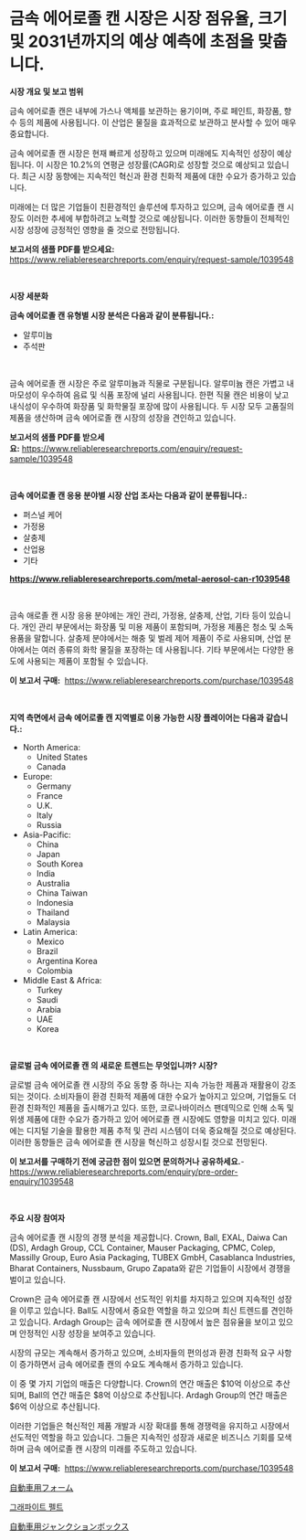 <p><h1>금속 에어로졸 캔 시장은 시장 점유율, 크기 및 2031년까지의 예상 예측에 초점을 맞춥니다.</h1></p><p><strong>시장 개요 및 보고 범위</strong></p>
<p><p>금속 에어로졸 캔은 내부에 가스나 액체를 보관하는 용기이며, 주로 페인트, 화장품, 향수 등의 제품에 사용됩니다. 이 산업은 물질을 효과적으로 보관하고 분사할 수 있어 매우 중요합니다.</p><p>금속 에어로졸 캔 시장은 현재 빠르게 성장하고 있으며 미래에도 지속적인 성장이 예상됩니다. 이 시장은 10.2%의 연평균 성장률(CAGR)로 성장할 것으로 예상되고 있습니다. 최근 시장 동향에는 지속적인 혁신과 환경 친화적 제품에 대한 수요가 증가하고 있습니다.</p><p>미래에는 더 많은 기업들이 친환경적인 솔루션에 투자하고 있으며, 금속 에어로졸 캔 시장도 이러한 추세에 부합하려고 노력할 것으로 예상됩니다. 이러한 동향들이 전체적인 시장 성장에 긍정적인 영향을 줄 것으로 전망됩니다.</p></p>
<p><strong>보고서의 샘플 PDF를 받으세요:</strong> <a href="https://www.reliableresearchreports.com/enquiry/request-sample/1039548">https://www.reliableresearchreports.com/enquiry/request-sample/1039548</a></p>
<p>&nbsp;</p>
<p><strong>시장 세분화</strong></p>
<p><strong>금속 에어로졸 캔 유형별 시장 분석은 다음과 같이 분류됩니다.:</strong></p>
<p><ul><li>알루미늄</li><li>주석판</li></ul></p>
<p>&nbsp;</p>
<p><p>금속 에어로졸 캔 시장은 주로 알루미늄과 직물로 구분됩니다. 알루미늄 캔은 가볍고 내마모성이 우수하여 음료 및 식품 포장에 널리 사용됩니다. 한편 직물 캔은 비용이 낮고 내식성이 우수하여 화장품 및 화학물질 포장에 많이 사용됩니다. 두 시장 모두 고품질의 제품을 생산하며 금속 에어로졸 캔 시장의 성장을 견인하고 있습니다.</p></p>
<p><strong>보고서의 샘플 PDF를 받으세요:</strong>&nbsp;<a href="https://www.reliableresearchreports.com/enquiry/request-sample/1039548">https://www.reliableresearchreports.com/enquiry/request-sample/1039548</a></p>
<p>&nbsp;</p>
<p><strong> 금속 에어로졸 캔 응용 분야별 시장 산업 조사는 다음과 같이 분류됩니다.:</strong></p>
<p><ul><li>퍼스널 케어</li><li>가정용</li><li>살충제</li><li>산업용</li><li>기타</li></ul></p>
<p><strong><a href="https://www.reliableresearchreports.com/metal-aerosol-can-r1039548">https://www.reliableresearchreports.com/metal-aerosol-can-r1039548</a></strong></p>
<p>&nbsp;</p>
<p><p>금속 애로졸 캔 시장 응용 분야에는 개인 관리, 가정용, 살충제, 산업, 기타 등이 있습니다. 개인 관리 부문에서는 화장품 및 미용 제품이 포함되며, 가정용 제품은 청소 및 소독용품을 말합니다. 살충제 분야에서는 해충 및 벌레 제어 제품이 주로 사용되며, 산업 분야에서는 여러 종류의 화학 물질을 포장하는 데 사용됩니다. 기타 부문에서는 다양한 용도에 사용되는 제품이 포함될 수 있습니다.</p></p>
<p><strong>이 보고서 구매:</strong>&nbsp; <a href="https://www.reliableresearchreports.com/purchase/1039548">https://www.reliableresearchreports.com/purchase/1039548</a></p>
<p>&nbsp;</p>
<p><strong>지역 측면에서 금속 에어로졸 캔 지역별로 이용 가능한 시장 플레이어는 다음과 같습니다.:</strong></p>
<p><ul>
    <li>
        North America:
        <ul>
            <li>United States</li>
            <li>Canada</li>
        </ul>
    </li>
    <li>
        Europe:
        <ul>
            <li>Germany</li>
            <li>France</li>
            <li>U.K.</li>
            <li>Italy</li>
            <li>Russia</li>
        </ul>
    </li>
    <li>
        Asia-Pacific:
        <ul>
            <li>China</li>
            <li>Japan</li>
            <li>South Korea</li>
            <li>India</li>
            <li>Australia</li>
            <li>China Taiwan</li>
            <li>Indonesia</li>
            <li>Thailand</li>
            <li>Malaysia</li>
        </ul>
    </li>
    <li>
        Latin America:
        <ul>
            <li>Mexico</li>
            <li>Brazil</li>
            <li>Argentina Korea</li>
            <li>Colombia</li>
        </ul>
    </li>
    <li>
        Middle East & Africa:
        <ul>
            <li>Turkey</li>
            <li>Saudi</li>
            <li>Arabia</li>
            <li>UAE</li>
            <li>Korea</li>
        </ul>
    </li>
    </ul></p>
<p>&nbsp;</p>
<p><strong>글로벌 금속 에어로졸 캔 의 새로운 트렌드는 무엇입니까? 시장?</strong></p>
<p><p>글로벌 금속 에어로졸 캔 시장의 주요 동향 중 하나는 지속 가능한 제품과 재활용이 강조되는 것이다. 소비자들이 환경 친화적 제품에 대한 수요가 높아지고 있으며, 기업들도 더 환경 친화적인 제품을 출시해가고 있다. 또한, 코로나바이러스 팬데믹으로 인해 소독 및 위생 제품에 대한 수요가 증가하고 있어 에어로졸 캔 시장에도 영향을 미치고 있다. 미래에는 디지털 기술을 활용한 제품 추적 및 관리 시스템이 더욱 중요해질 것으로 예상된다.이러한 동향들은 금속 에어로졸 캔 시장을 혁신하고 성장시킬 것으로 전망된다.</p></p>
<p><strong>이 보고서를 구매하기 전에 궁금한 점이 있으면 문의하거나 공유하세요.</strong>- <a href="https://www.reliableresearchreports.com/enquiry/pre-order-enquiry/1039548">https://www.reliableresearchreports.com/enquiry/pre-order-enquiry/1039548</a></p>
<p>&nbsp;</p>
<p><strong>주요 시장 참여자</strong></p>
<p><p>금속 에어로졸 캔 시장의 경쟁 분석을 제공합니다. Crown, Ball, EXAL, Daiwa Can (DS), Ardagh Group, CCL Container, Mauser Packaging, CPMC, Colep, Massilly Group, Euro Asia Packaging, TUBEX GmbH, Casablanca Industries, Bharat Containers, Nussbaum, Grupo Zapata와 같은 기업들이 시장에서 경쟁을 벌이고 있습니다.</p><p>Crown은 금속 에어로졸 캔 시장에서 선도적인 위치를 차지하고 있으며 지속적인 성장을 이루고 있습니다. Ball도 시장에서 중요한 역할을 하고 있으며 최신 트렌드를 견인하고 있습니다. Ardagh Group는 금속 에어로졸 캔 시장에서 높은 점유율을 보이고 있으며 안정적인 시장 성장을 보여주고 있습니다.</p><p>시장의 규모는 계속해서 증가하고 있으며, 소비자들의 편의성과 환경 친화적 요구 사항이 증가하면서 금속 에어로졸 캔의 수요도 계속해서 증가하고 있습니다.</p><p>이 중 몇 가지 기업의 매출은 다양합니다. Crown의 연간 매출은 $10억 이상으로 추산되며, Ball의 연간 매출은 $8억 이상으로 추산됩니다. Ardagh Group의 연간 매출은 $6억 이상으로 추산됩니다.</p><p>이러한 기업들은 혁신적인 제품 개발과 시장 확대를 통해 경쟁력을 유지하고 시장에서 선도적인 역할을 하고 있습니다. 그들은 지속적인 성장과 새로운 비즈니스 기회를 모색하며 금속 에어로졸 캔 시장의 미래를 주도하고 있습니다.</p></p>
<p><strong>이 보고서 구매:</strong>&nbsp;&nbsp;<a href="https://www.reliableresearchreports.com/purchase/1039548">https://www.reliableresearchreports.com/purchase/1039548</a></p>
<p><p><a href="https://medium.com/@antonehyatt1/%E3%82%AA%E3%83%BC%E3%83%88%E3%83%A2%E3%83%BC%E3%83%86%E3%82%A3%E3%83%96%E3%83%95%E3%82%A9%E3%83%BC%E3%83%A0%E5%B8%82%E5%A0%B4%E3%81%AE%E5%88%86%E6%9E%90%E3%81%A82024%E5%B9%B4%E3%81%8B%E3%82%892031%E5%B9%B4%E3%81%BE%E3%81%A7%E3%81%AE%E6%9C%9F%E9%96%93%E3%81%AB%E4%BA%88%E6%B8%AC%E3%81%95%E3%82%8C%E3%82%8B%E5%B8%82%E5%A0%B4%E8%A6%8F%E6%A8%A1-fe87e8fa3451">自動車用フォーム</a></p><p><a href="https://medium.com/@lolitanader1/%EA%B7%B8%EB%9E%98%ED%95%8F-%ED%95%84%ED%8A%B8-%EC%8B%9C%EC%9E%A5-%EB%A9%94%ED%8A%B8%EB%A6%AD%EC%8A%A4%EC%9D%98-%EB%94%94%EC%BD%94%EB%94%A9-%EC%8B%9C%EC%9E%A5-%EC%A0%90%EC%9C%A0%EC%9C%A8-%ED%8A%B8%EB%A0%8C%EB%93%9C-%EB%B0%8F-%EC%84%B1%EC%9E%A5-%ED%8C%A8%ED%84%B4-a6413ff497b3">그래파이트 펠트</a></p><p><a href="https://medium.com/@chloeconn80/%E8%87%AA%E5%8B%95%E8%BB%8A%E7%94%A8%E3%82%B8%E3%83%A3%E3%83%B3%E3%82%AF%E3%82%B7%E3%83%A7%E3%83%B3%E3%83%9C%E3%83%83%E3%82%AF%E3%82%B9%E5%B8%82%E5%A0%B4%E8%A6%8F%E6%A8%A1-%E5%B8%82%E5%A0%B4%E5%8B%95%E5%90%91%E3%81%8A%E3%82%88%E3%81%B3%E5%B8%82%E5%A0%B4%E4%BA%88%E6%B8%AC-2024%E5%B9%B4%E3%81%8B%E3%82%892031%E5%B9%B4%E3%81%BE%E3%81%A7-4defe6614970">自動車用ジャンクションボックス</a></p></p>